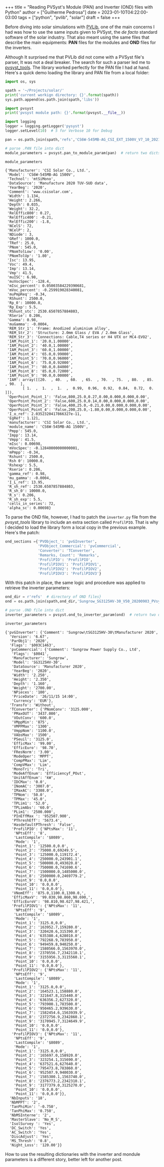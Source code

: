 +++
title = "Reading PVSyst's Module (PAN) and Inverter (OND) files with Python"
author = ["Guilherme Pedrosa"]
date = 2023-01-10T04:22:00-03:00
tags = ["python", "pvlib", "solar"]
draft = false
+++

Before diving into solar simulations with [PVLib](https://pvlib-python.readthedocs.io/en/stable/), one of the main concerns I had was how to use the same inputs given to PVSyst, the _de facto_ standard software of the solar industry. That also meant using the same files that describe the main equipments: ****PAN**** files for the modules and ****OND**** files for the inverters.

Although It surprised me that PVLib did not come with a PVSyst file's parser, It was not a deal breaker. The search for such a parser led me to [pvsyst_tools](https://github.com/frivollier/pvsyst_tools). The library worked perfectly for the PAN file I had at hand. Here's a quick demo loading the library and PAN file from a local folder:

```python
import os, sys

spath = '~/Projects/solar/'
print('current workign directory: {}'.format(spath))
sys.path.append(os.path.join(spath,'libs'))

import pvsyst
print('pvsyst module path: {}'.format(pvsyst.__file__))

import logging
logger = logging.getLogger('pysyst')
logger.setLevel(10)  # 5 for Verbose 10 for Debug

pan = os.path.join(spath,'refs','CS6W-545MB-AG_CSI_EXT_1500V_V7_10_20210419.PAN')  # example PAN file

# parse .PAN file into dict
module_parameters = pvsyst.pan_to_module_param(pan)  # return two dicts

module_parameters
```

```nil
{'Manufacturer': 'CSI Solar Co., Ltd.',
 'Model': 'CS6W-545MB-AG 1500V',
 'Technol': 'mtSiMono',
 'DataSource': 'Manufacture 2020 TUV-SUD data',
 'YearBeg': '2020',
 'Comment': 'www.csisolar.com',
 'Width': 1.134,
 'Height': 2.266,
 'Depth': 0.035,
 'Weight': 32.2,
 'RelEffic800': 0.27,
 'RelEffic400': -0.21,
 'RelEffic200': -1.8,
 'NCelS': 72,
 'NCelP': 2,
 'NDiode': 3,
 'GRef': 1000.0,
 'TRef': 25.0,
 'PNom': 545.0,
 'PNomTolLow': '0.00',
 'PNomTolUp': '1.80',
 'Isc': 13.95,
 'Voc': 49.4,
 'Imp': 13.14,
 'Vmp': 41.5,
 'muISC': 6.98,
 'muVocSpec': -128.4,
 'mIsc_percent': 0.05003584229390681,
 'mVoc_percent': -0.259919028340081,
 'muPmpReq': -0.34,
 'RShunt': 2500.0,
 'Rp_0': 10000.0,
 'Rp_Exp': 5.5,
 'RShunt_stc': 2530.6507857884803,
 'RSerie': 0.206,
 'Gamma': 0.98,
 'muGamma': -0.0004,
 'REM_Str_1': 'Frame: Anodized aluminium alloy',
 'REM_Str_2': 'Structure: 2.0mm Glass / EVA / 2.0mm Glass',
 'REM_Str_3': 'Connections: Cable,T4 series or H4 UTX or MC4-EVO2',
 'IAM_Point_1': '20.0,1.00000',
 'IAM_Point_2': '40.0,1.00000',
 'IAM_Point_3': '60.0,1.00000',
 'IAM_Point_4': '65.0,0.99000',
 'IAM_Point_5': '70.0,0.96000',
 'IAM_Point_6': '75.0,0.92000',
 'IAM_Point_7': '80.0,0.84000',
 'IAM_Point_8': '85.0,0.72000',
 'IAM_Point_9': '90.0,0.00000',
 'IAM': array([[20.  , 40.  , 60.  , 65.  , 70.  , 75.  , 80.  , 85.  , 90.  ],
        [ 1.  ,  1.  ,  1.  ,  0.99,  0.96,  0.92,  0.84,  0.72,  0.  ]]),
 'OperPoint_Point_1': 'False,800,25.0,0.27,0.00,0.000,0.000,0.00',
 'OperPoint_Point_2': 'False,600,25.0,0.14,0.00,0.000,0.000,0.00',
 'OperPoint_Point_3': 'False,400,25.0,-0.21,0.00,0.000,0.000,0.00',
 'OperPoint_Point_4': 'False,200,25.0,-1.80,0.00,0.000,0.000,0.00',
 'I_o_ref': 2.0352320417866327e-11,
 'EgRef': 1.121,
 'manufacturer': 'CSI Solar Co., Ltd.',
 'module_name': 'CS6W-545MB-AG 1500V',
 'Pmpp': 545.0,
 'Impp': 13.14,
 'Vmpp': 41.5,
 'mIsc': 0.00698,
 'mVocSpec': -0.12840000000000001,
 'mPmpp': -0.34,
 'Rshunt': 2500.0,
 'Rsh 0': 10000.0,
 'Rshexp': 5.5,
 'Rserie': 0.206,
 'gamma_ref': 0.98,
 'mu_gamma': -0.0004,
 'I_L_ref': 13.95,
 'R_sh_ref': 2530.6507857884803,
 'R_sh_0': 10000.0,
 'R_s': 0.206,
 'R_sh_exp': 5.5,
 'cells_in_series': 72,
 'alpha_sc': 0.00698}
```

To parse the OND file, however, I had to patch the `inverter.py` file from the _pvsyst_tools_ library to include an extra section called `ProfilPIO`. That is why I decided to load the library form a local copy in the previous example. Here's the patch:

```python
ond_sections ={'PVObject_': 'pvGInverter',
               'PVObject_Commercial': 'pvCommercial',
               'Converter': 'TConverter',
               'Remarks, Count': 'Remarks',
               'ProfilPIO': 'ProfilPIO',
               'ProfilPIOV1': 'ProfilPIOV1',
               'ProfilPIOV2': 'ProfilPIOV2',
               'ProfilPIOV3': 'ProfilPIOV3'}
```

With this patch in place, the same logic and procedure was applied to retrieve the inverter parameters:

```python
ond_dir = r'refs'  # directory of OND files}
ond = os.path.join(spath,ond_dir,'Sungrow_SG3125HV-30_V50_20200903_PVsyst.6.6.7.OND')  # example PAN file

# parse .OND file into dict
inverter_parameters = pvsyst.ond_to_inverter_param(ond)  # return two dicts

inverter_parameters
```

```nil
{'pvGInverter': {'Comment': 'Sungrow\tSG3125HV-30\tManufacturer 2020',
  'Version': '6.67',
  'ParObj1': '2020',
  'Flags': '$003C1463',
  'pvCommercial': {'Comment': 'Sungrow Power Supply Co., Ltd',
   'Flags': '$0041',
   'Manufacturer': 'Sungrow',
   'Model': 'SG3125HV-30',
   'DataSource': 'Manufacturer 2020',
   'YearBeg': '2020',
   'Width': '2.250',
   'Height': '2.350',
   'Depth': '1.160',
   'Weight': '2700.00',
   'NPieces': '100',
   'PriceDate': '26/11/15 14:00',
   'Currency': 'EUR'},
  'Transfo': 'Without',
  'TConverter': {'PNomConv': '3125.000',
   'PMaxOUT': '3437.000',
   'VOutConv': '600.0',
   'VMppMin': '875',
   'VMPPMax': '1300',
   'VmppNom': '1100.0',
   'VAbsMax': '1500',
   'PSeuil': '3125.0',
   'EfficMax': '99.00',
   'EfficEuro': '98.70',
   'FResNorm': '3.00',
   'ModeOper': 'MPPT',
   'CompPMax': 'Lim',
   'CompVMax': 'Lim',
   'MonoTri': 'Tri',
   'ModeAffEnum': 'Efficiencyf_POut',
   'UnitAffEnum': 'kW',
   'IDCMax': '0.0',
   'INomAC': '3007.0',
   'IMaxAC': '3308.0',
   'TPNom': '50.0',
   'TPMax': '45.0',
   'TPLim1': '52.0',
   'TPLimAbs': '60.0',
   'PLim1': '2500.000',
   'PInEffMax ': '952507.900',
   'PThreshEff': '5673.4',
   'HasdefaultPThresh': 'False',
   'ProfilPIO': {'NPtsMax': '11',
    'NPtsEff': '8',
    'LastCompile': '$8089',
    'Mode': '1',
    'Point_1': '12500.0,0.0',
    'Point_2': '75000.0,69249.5',
    'Point_3': '125000.0,119172.4',
    'Point_4': '250000.0,243901.1',
    'Point_5': '500000.0,493020.8',
    'Point_6': '750000.0,741690.6',
    'Point_7': '1500000.0,1485000.0',
    'Point_8': '2500000.0,2469779.2',
    'Point_9': '0.0,0.0',
    'Point_10': '0.0,0.0',
    'Point_11': '0.0,0.0'},
   'VNomEff': '875.0,1100.0,1300.0,',
   'EfficMaxV': '99.030,98.860,98.690,',
   'EfficEuroV': '98.810,98.627,98.421,',
   'ProfilPIOV1': {'NPtsMax': '11',
    'NPtsEff': '9',
    'LastCompile': '$8089',
    'Mode': '1',
    'Point_1': '3125.0,0.0',
    'Point_2': '163952.7,159280.0',
    'Point_3': '320420.6,315390.0',
    'Point_4': '635380.4,628010.0',
    'Point_5': '792268.9,783950.0',
    'Point_6': '949459.8,940250.0',
    'Point_7': '1580566.0,1563970.0',
    'Point_8': '2370556.7,2342110.1',
    'Point_9': '3155956.3,3115560.1',
    'Point_10': '0.0,0.0',
    'Point_11': '0.0,0.0'},
   'ProfilPIOV2': {'NPtsMax': '11',
    'NPtsEff': '9',
    'LastCompile': '$8089',
    'Mode': '1',
    'Point_1': '3125.0,0.0',
    'Point_2': '164523.1,158880.0',
    'Point_3': '321647.8,315440.0',
    'Point_4': '636356.2,627320.0',
    'Point_5': '793900.1,783500.0',
    'Point_6': '950465.2,939630.0',
    'Point_7': '1582454.6,1563939.9',
    'Point_8': '2372756.9,2342860.1',
    'Point_9': '3170945.7,3124649.9',
    'Point_10': '0.0,0.0',
    'Point_11': '0.0,0.0'},
   'ProfilPIOV3': {'NPtsMax': '11',
    'NPtsEff': '9',
    'LastCompile': '$8089',
    'Mode': '1',
    'Point_1': '3125.0,0.0',
    'Point_2': '165697.0,158920.0',
    'Point_3': '323254.1,315690.0',
    'Point_4': '637521.6,627640.0',
    'Point_5': '795473.8,783860.0',
    'Point_6': '952507.9,940030.0',
    'Point_7': '1585300.1,1563740.0',
    'Point_8': '2376773.2,2342310.1',
    'Point_9': '3177379.0,3125270.0',
    'Point_10': '0.0,0.0',
    'Point_11': '0.0,0.0'}},
  'NbInputs': '18',
  'NbMPPT': '2',
  'TanPhiMin': '-0.750',
  'TanPhiMax': '0.750',
  'NbMSInterne': '2',
  'MasterSlave': 'No_M_S',
  'IsolSurvey ': 'Yes',
  'DC_Switch': 'Yes',
  'AC_Switch': 'Yes',
  'DiscAdjust': 'Yes',
  'MS_Thresh': '0.8',
  'Night_Loss': '120.00'}}
```

How to use the resulting dictionaries with the inverter and mondule parameters is a different story, better left for another post.
